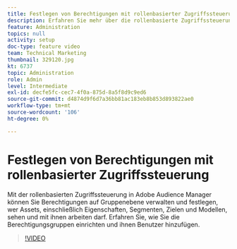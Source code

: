 ```yaml
---
title: Festlegen von Berechtigungen mit rollenbasierter Zugriffssteuerung
description: Erfahren Sie mehr über die rollenbasierte Zugriffssteuerung in Adobe Audience Manager und wie Sie Berechtigungen auf Gruppenebene verwalten. Erfahren Sie, wie Sie steuern können, wer Assets sehen und mit ihnen arbeiten darf, einschließlich Eigenschaften, Segmente, Ziele und Modelle. Erfahren Sie, wie Sie die Berechtigungsgruppen einrichten und ihnen Benutzer hinzufügen.
feature: Administration
topics: null
activity: setup
doc-type: feature video
team: Technical Marketing
thumbnail: 329120.jpg
kt: 6737
topic: Administration
role: Admin
level: Intermediate
exl-id: decfe5fc-cec7-4f0a-875d-8a5f8d9c9ed6
source-git-commit: d4874d9f6d7a36bb81ac183eb8b853d893822ae0
workflow-type: tm+mt
source-wordcount: '106'
ht-degree: 0%

---
```


# Festlegen von Berechtigungen mit rollenbasierter Zugriffssteuerung

Mit der rollenbasierten Zugriffssteuerung in Adobe Audience Manager können Sie Berechtigungen auf Gruppenebene verwalten und festlegen, wer Assets, einschließlich Eigenschaften, Segmenten, Zielen und Modellen, sehen und mit ihnen arbeiten darf. Erfahren Sie, wie Sie die Berechtigungsgruppen einrichten und ihnen Benutzer hinzufügen.

>[!VIDEO](https://video.tv.adobe.com/v/329120/?quality=12&learn=on)
